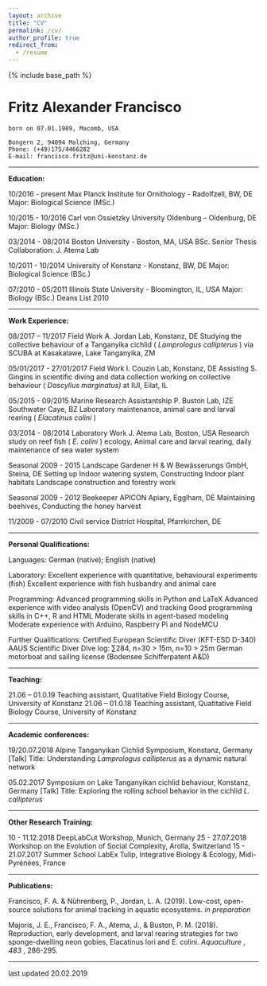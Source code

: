 ```yaml
---
layout: archive
title: "CV"
permalink: /cv/
author_profile: true
redirect_from:
  - /resume
---
```


{% include base_path %}

# Fritz Alexander Francisco

```
born on 07.01.1989, Macomb, USA

Bongern 2, 94094 Malching, Germany
Phone: (+49)175/4466282 
E-mail: francisco.fritz@uni-konstanz.de
```

---
**Education:**

10/2016 - present Max Planck Institute for Ornithology - Radolfzell, BW, DE
Major: Biological Science (MSc.)

10/2015 - 10/2016 Carl von Ossietzky University Oldenburg – Oldenburg, DE
Major: Biology (MSc.)

03/2014 - 08/2014 Boston University - Boston, MA, USA
BSc. Senior Thesis Collaboration: J. Atema Lab

10/2011 - 10/2014 University of Konstanz - Konstanz, BW, DE
Major: Biological Science (BSc.)

07/2010 - 05/2011 Illinois State University - Bloomington, IL, USA
Major: Biology (BSc.)
Deans List 2010

---
**Work Experience:**

08/2017 – 11/2017 Field Work
A. Jordan Lab, Konstanz, DE
Studying the collective behaviour of a Tanganyika cichlid ( _Lamprologus
callipterus_ ) via SCUBA at Kasakalawe, Lake Tanganyika, ZM

05/01/2017 - 27/01/2017 Field Work
I. Couzin Lab, Konstanz, DE
Assisting S. Gingins in scientific diving and data collection working
on collective behaviour ( _Dascyllus marginatus)_ at IUI, Eilat, IL

05/2015 - 09/2015 Marine Research Assistantship
P. Buston Lab, IZE Southwater Caye, BZ
Laboratory maintenance, animal care and larval rearing ( _Elacatinus colini_ )

03/2014 - 08/2014 Laboratory Work
J. Atema Lab, Boston, USA
Research study on reef fish ( _E. colini_ ) ecology, Animal care and larval
rearing, daily maintenance of sea water system

Seasonal 2009 - 2015 Landscape Gardener
H & W Bewässerungs GmbH, Steina, DE
Setting up Indoor watering system, Constructing Indoor plant habitats
Landscape construction and forestry work

Seasonal 2009 - 2012 Beekeeper
APICON Apiary, Egglham, DE
Maintaining beehives, Conducting the honey harvest

11/2009 - 07/2010 Civil service
District Hospital, Pfarrkirchen, DE

---
**Personal Qualifications:**

Languages: German (native); English (native)

Laboratory: Excellent experience with quantitative, behavioural experiments (fish)
Excellent experience with fish husbandry and animal care

Programming: Advanced programming skills in Python and LaTeX
Advanced experience with video analysis (OpenCV) and tracking
Good programming skills in C++, R and HTML
Moderate skills in agent-based modeling
Moderate experience with Arduino, Raspberry Pi and NodeMCU

Further Qualifications: Certified European Scientific Diver (KFT-ESD D-340)
AAUS Scientific Diver
Dive log: ∑284, n=30 > 15m, n=10 > 25m
German motorboat and sailing license (Bodensee Schifferpatent A&D)

---
**Teaching:**

21.06 – 01.0.19 Teaching assistant, Quatitative Field Biology Course, University of Konstanz
21.06 – 01.0.18 Teaching assistant, Quatitative Field Biology Course, University of Konstanz

---
**Academic conferences:**

19/20.07.2018 Alpine Tanganyikan Cichlid Symposium, Konstanz, Germany
[Talk] Title: Understanding _Lamprologus callipterus_ as a dynamic natural network

05.02.2017 Symposium on Lake Tanganyikan cichlid behaviour, Konstanz, Germany
[Talk] Title: Exploring the rolling school behavior in the cichlid _L. callipterus_

---
**Other Research Training:**

10 - 11.12.2018 DeepLabCut Workshop, Munich, Germany
25 - 27.07.2018 Workshop on the Evolution of Social Complexity, Arolla, Switzerland
15 - 21.07.2017 Summer School LabEx Tulip, Integrative Biology & Ecology, Midi-Pyrénées, France

---
**Publications:**

Francisco, F. A. & Nührenberg, P., Jordan, L. A. (2019). Low-cost, open-source solutions for animal
tracking in aquatic ecosystems. _in preparation_

Majoris, J. E., Francisco, F. A., Atema, J., & Buston, P. M. (2018). Reproduction, early development, and
larval rearing strategies for two sponge-dwelling neon gobies, Elacatinus lori and E. colini. _Aquaculture_ ,
_483_ , 286-295.

---

last updated 20.02.2019



